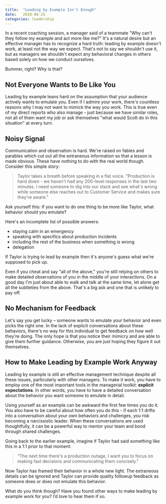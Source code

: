 ```yaml
---
title:  "Leading by Example Isn't Enough"
date:   2018-06-25
categories: leadership
---
```


In a recent coaching session, a manager said of a teammate "Why can't they follow my example and act more like me?" It's a natural desire but an effective manager has to recognize a hard truth: leading by example doesn't work, at least not the way we expect. That's not to say we shouldn't use it, but as managers we shouldn't expect any behavioral changes in others based solely on how we conduct ourselves.

Bummer, right? Why is that?

## Not Everyone Wants to Be Like You

Leading by example leans hard on the assumption that your audience actively wants to emulate you. Even if I admire your work, there's countless reasons why I may not want to mimick the way you work. This is true even of my direct reports who also manage - just because we have similar roles, not all of them want my job or ask themselves "what would Scott do in this situation" at every turn.

## Noisy Signal

Communication and observation is hard. We're raised on fables and parables which cut out all the extraneous information so that a lesson is made obvious. These have nothing to do with the real world though. Consider this simple story:

> Taylor takes a breath before speaking in a flat voice. "Production is hard down - we haven't had any 200-level responses in the last two minutes. I need someone to dig into our stack and see what's wrong while someone else reaches out to Customer Service and makes sure they're aware."

Ask yourself this: if you want to do one thing to be more like Taylor, what behavior should you emulate?

Here's an incomplete list of possible answers:

* staying calm in an emergency
* speaking with specifics about production incidents
* including the rest of the business when something is wrong
* delegation

If Taylor is trying to lead by example then it's anyone's guess what we're supposed to pick up.

Even if you cheat and say "all of the above," you're still relying on others to make detailed observations of you in the middle of your interactions. On a good day I'm just about able to walk and talk at the same time, let alone get all the subtleties from the above. That's a big ask and one that is unlikely to pay off.

## No Mechanism for Feedback

Let's say you get lucky – someone wants to emulate your behavior and even picks the right one. In the lack of explicit conversations about these behaviors, there's no way for this individual to get feedback on how well they're doing. The only hope is that you notice their mimicry and are able to give them further guidance. Otherwise, you are just hoping they figure it out themselves.

## How to Make Leading by Example Work Anyway

Leading by example is still an effective management technique despite all these issues, particularly with other managers. To make it work, you have to employ one of the most important tools in the managerial toolkit: **explicit expectations**. In other words, you have to have a detailed conversation about the behavior you want someone to emulate in detail.

Using yourself as an example can be awkward the first few times you do it. You also have to be careful about how often you do this - if each 1:1 drifts into a conversation about your own behaviors and challenges, you risk becoming a narcissistic leader. When these conversations are used thoughtfully, it can be a powerful way to mentor your team and bond through shared challenges.

Going back to the earlier example, imagine if Taylor had said something like this in a 1:1 prior to that moment:

> "The next time there's a production outage, I want you to focus on making fast decisions and communicating them concisely."

Now Taylor has framed their behavior in a whole new light. The extraneous details can be ignored and Taylor can provide quality followup feedback as someone does or does not emulate this behavior.

What do you think though? Have you found other ways to make leading by example work for you? I’d love to hear them if so.
